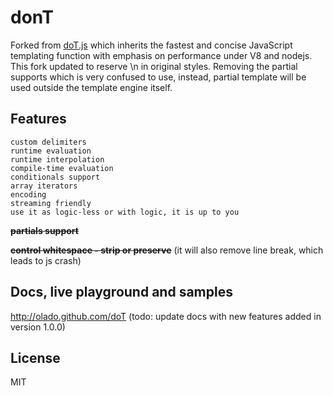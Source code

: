 # donT

Forked from [doT.js](https://github.com/olado/doT) which inherits the fastest and concise JavaScript templating function with emphasis on performance under V8 and nodejs. This fork updated to reserve \n in original styles. Removing the partial supports which is very confused to use, instead, partial template will be used outside the template engine itself.



## Features
    custom delimiters
    runtime evaluation
    runtime interpolation
    compile-time evaluation
    conditionals support
    array iterators
    encoding
    streaming friendly
    use it as logic-less or with logic, it is up to you

~~**partials support**~~

~~**control whitespace - strip or preserve**~~ (it will also remove line break, which leads to js crash)
## Docs, live playground and samples

http://olado.github.com/doT (todo: update docs with new features added in version 1.0.0)


## License
MIT
